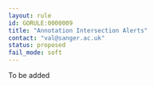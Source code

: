 ```yaml
---
layout: rule
id: GORULE:0000009
title: "Annotation Intersection Alerts"
contact: "val@sanger.ac.uk"
status: proposed
fail_mode: soft
---
```

To be added
